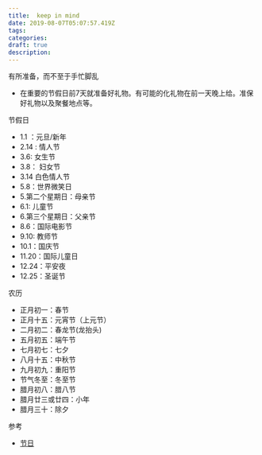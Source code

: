 ```yaml
---
title:  keep in mind
date: 2019-08-07T05:07:57.419Z
tags: 
categories:
draft: true
description: 
---
```


有所准备，而不至于手忙脚乱

- 在重要的节假日前7天就准备好礼物。有可能的化礼物在前一天晚上给。准保好礼物以及聚餐地点等。


节假日  
- 1.1 ：元旦/新年
- 2.14 : 情人节
- 3.6:  女生节
- 3.8： 妇女节
- 3.14 白色情人节
- 5.8：世界微笑日
- 5.第二个星期日：母亲节
- 6.1:  儿童节
- 6.第三个星期日：父亲节
- 8.6：国际电影节
- 9.10: 教师节
- 10.1：国庆节
- 11.20：国际儿童日
- 12.24：平安夜
- 12.25：圣诞节



农历
- 正月初一：春节
- 正月十五：元宵节（上元节）
- 二月初二：春龙节(龙抬头)
- 五月初五：端午节
- 七月初七：七夕
- 八月十五：中秋节
- 九月初九：重阳节
- 节气冬至：冬至节
- 腊月初八：腊八节
- 腊月廿三或廿四：小年
- 腊月三十：除夕



参考  
 
- [节日](https://baike.baidu.com/item/%E8%8A%82%E6%97%A5/723)
